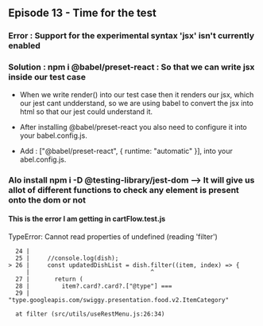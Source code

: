 ## Episode 13 - Time for the test

### Error : Support for the experimental syntax 'jsx' isn't currently enabled

### Solution : npm i @babel/preset-react : So that we can write jsx inside our test case

- When we write render() into our test case then it renders our jsx, which our jest cant undderstand, so we are using babel to convert the jsx into html so that our jest could understand it.

- After installing @babel/preset-react you also need to configure it into your babel.config.js.

- Add : ["@babel/preset-react", { runtime: "automatic" }], into your abel.config.js.

### Alo install npm i -D @testing-library/jest-dom --> It will give us allot of different functions to check any element is present onto the dom or not

#### This is the error I am getting in cartFlow.test.js

TypeError: Cannot read properties of undefined (reading 'filter')

      24 |
      25 |     //console.log(dish);
    > 26 |     const updatedDishList = dish.filter((item, index) => {
         |                                  ^
      27 |       return (
      28 |         item?.card?.card?.["@type"] ===
      29 |         "type.googleapis.com/swiggy.presentation.food.v2.ItemCategory"

      at filter (src/utils/useRestMenu.js:26:34)
